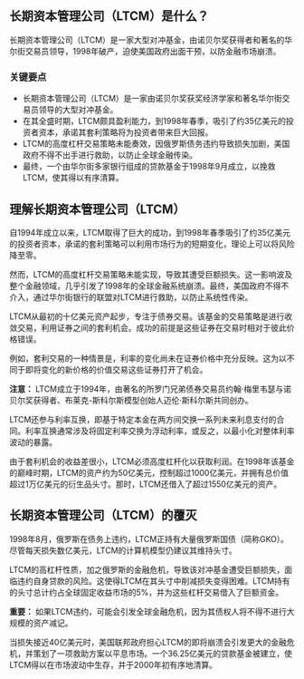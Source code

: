## 长期资本管理公司（LTCM）是什么？

长期资本管理公司（LTCM）是一家大型对冲基金，由诺贝尔奖获得者和著名的华尔街交易员领导，1998年破产，迫使美国政府出面干预，以防金融市场崩溃。

### 关键要点

- 长期资本管理公司（LTCM）是一家由诺贝尔奖获奖经济学家和著名华尔街交易员领导的大型对冲基金。
- 在其全盛时期，LTCM颇具盈利能力，到1998年春季，吸引了约35亿美元的投资者资本，承诺其套利策略将为投资者带来巨大回报。
- LTCM的高度杠杆交易策略未能奏效，因俄罗斯债务违约导致损失加剧，美国政府不得不出手进行救助，以防止全球金融传染。
- 最终，一个由华尔街多家银行组成的贷款基金于1998年9月成立，以挽救LTCM，使其得以有序清算。

## 理解长期资本管理公司（LTCM）

自1994年成立以来，LTCM取得了巨大的成功，到1998年春季吸引了约35亿美元的投资者资本，承诺的套利策略可以利用市场行为的短期变化，理论上可以将风险降至零。

然而，LTCM的高度杠杆交易策略未能实现，导致其遭受巨额损失。这一影响波及整个金融领域，几乎引发了1998年的全球金融系统崩溃。最终，美国政府不得不介入，通过华尔街银行的联盟对LTCM进行救助，以防止系统性传染。

LTCM从最初的十亿美元资产起步，专注于债券交易。该基金的交易策略是进行收敛交易，利用证券之间的套利机会。成功的前提是这些证券在交易时相对于彼此价格错误。

例如，套利交易的一种情景是，利率的变化尚未在证券价格中充分反映。这为以不同于即将变化的新价格的价值交易这些证券打开了机会。

**注意：** LTCM成立于1994年，由著名的所罗门兄弟债券交易员约翰·梅里韦瑟与诺贝尔奖获得者、布莱克-斯科尔斯模型创始人迈伦·斯科尔斯共同创办。

LTCM还参与利率互换，即基于特定本金在两方间交换一系列未来利息支付的合同。利率互换通常涉及将固定利率交换为浮动利率，或反之，以最小化对整体利率波动的暴露。

由于套利机会的收益差很小，LTCM必须高度杠杆化以获取利润。在1998年该基金的巅峰时期，LTCM的资产约为50亿美元，控制超过1000亿美元，并拥有总价值超过1万亿美元的衍生品头寸。那时，LTCM还借入了超过1550亿美元的资产。

## 长期资本管理公司（LTCM）的覆灭

1998年8月，俄罗斯在债务上违约，LTCM正持有大量俄罗斯国债（简称GKO）。尽管每天损失数亿美元，LTCM的计算机模型仍建议其维持头寸。

LTCM的高杠杆性质，加之俄罗斯的金融危机，导致该对冲基金遭受巨额损失，面临违约自身贷款的风险。这使得LTCM在其头寸中削减损失变得困难。LTCM持有的头寸总计约占全球固定收益市场的5%，并为这些杠杆交易借入了巨额资金。

**重要：** 如果LTCM违约，可能会引发全球金融危机，因为其债权人将不得不进行大规模的资产减记。

当损失接近40亿美元时，美国联邦政府担心LTCM的即将崩溃会引发更大的金融危机，并策划了一项救助方案以平息市场。一个36.25亿美元的贷款基金被建立，使LTCM得以在市场波动中生存，并于2000年初有序地清算。

